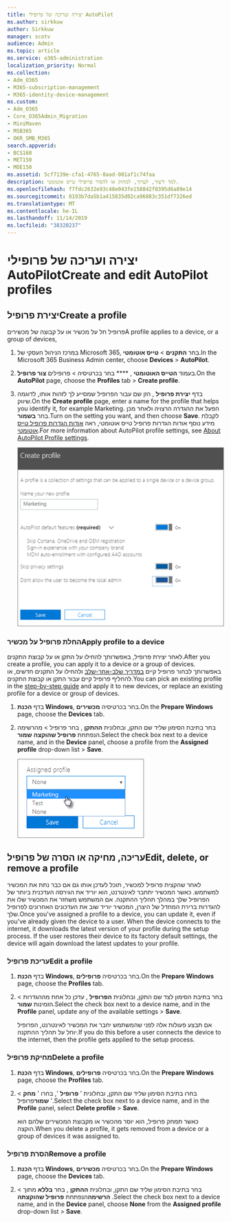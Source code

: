 ```yaml
---
title: יצירה ועריכה של פרופילי AutoPilot
ms.author: sirkkuw
author: Sirkkuw
manager: scotv
audience: Admin
ms.topic: article
ms.service: o365-administration
localization_priority: Normal
ms.collection:
- Adm_O365
- M365-subscription-management
- M365-identity-device-management
ms.custom:
- Adm_O365
- Core_O365Admin_Migration
- MiniMaven
- MSB365
- OKR_SMB_M365
search.appverid:
- BCS160
- MET150
- MOE150
ms.assetid: 5cf7139e-cfa1-4765-8aad-001af1c74faa
description: למד ליצור, לערוך, למחוק או להסיר פרופילי טייס אוטומטי.
ms.openlocfilehash: f7fdc2632e93c48e043fe158842f8395d6a89e14
ms.sourcegitcommit: 8193b7da5b1a415835d02ca96883c351df7326ed
ms.translationtype: MT
ms.contentlocale: he-IL
ms.lasthandoff: 11/14/2019
ms.locfileid: "38320237"
---
```

# <a name="create-and-edit-autopilot-profiles"></a><span data-ttu-id="a7f6c-103">יצירה ועריכה של פרופילי AutoPilot</span><span class="sxs-lookup"><span data-stu-id="a7f6c-103">Create and edit AutoPilot profiles</span></span>

## <a name="create-a-profile"></a><span data-ttu-id="a7f6c-104">יצירת פרופיל</span><span class="sxs-lookup"><span data-stu-id="a7f6c-104">Create a profile</span></span>

<span data-ttu-id="a7f6c-105">פרופיל חל על מכשיר או על קבוצה של מכשירים</span><span class="sxs-lookup"><span data-stu-id="a7f6c-105">A profile applies to a device, or a group of devices,</span></span>
  
1. <span data-ttu-id="a7f6c-106">במרכז הניהול העסקי של Microsoft 365, בחר **התקנים** \> **טייס אוטומטי**.</span><span class="sxs-lookup"><span data-stu-id="a7f6c-106">In the Microsoft 365 Business Admin center, choose **Devices** \> **AutoPilot**.</span></span>
  
2. <span data-ttu-id="a7f6c-107">בעמוד **הטייס האוטומטי** , \*\*\*\* בחר בכרטיסיה \> פרופילים **צור פרופיל**.</span><span class="sxs-lookup"><span data-stu-id="a7f6c-107">On the **AutoPilot** page, choose the **Profiles** tab \> **Create profile**.</span></span>
    
3. <span data-ttu-id="a7f6c-108">בדף **יצירת פרופיל** , הזן שם עבור הפרופיל שמסייע לך לזהות אותו, לדוגמה שיווק.</span><span class="sxs-lookup"><span data-stu-id="a7f6c-108">On the **Create profile** page, enter a name for the profile that helps you identify it, for example Marketing.</span></span> <span data-ttu-id="a7f6c-109">הפעל את ההגדרה הרצויה ולאחר מכן בחר **בשמור**.</span><span class="sxs-lookup"><span data-stu-id="a7f6c-109">Turn on the setting you want, and then choose **Save**.</span></span> <span data-ttu-id="a7f6c-110">לקבלת מידע נוסף אודות הגדרות פרופיל טייס אוטומטי, ראה [אודות הגדרות פרופיל טייס אוטומטי](autopilot-profile-settings.md).</span><span class="sxs-lookup"><span data-stu-id="a7f6c-110">For more information about AutoPilot profile settings, see [About AutoPilot Profile settings](autopilot-profile-settings.md).</span></span>
    
    ![Enter name and turn on settings in the Create profile panel.](media/63b5a00d-6a5d-48d0-9557-e7531e80702a.png)
  
### <a name="apply-profile-to-a-device"></a><span data-ttu-id="a7f6c-112">החלת פרופיל על מכשיר</span><span class="sxs-lookup"><span data-stu-id="a7f6c-112">Apply profile to a device</span></span>

<span data-ttu-id="a7f6c-113">לאחר יצירת פרופיל, באפשרותך להחילו על התקן או על קבוצת התקנים.</span><span class="sxs-lookup"><span data-stu-id="a7f6c-113">After you create a profile, you can apply it to a device or a group of devices.</span></span> <span data-ttu-id="a7f6c-114">באפשרותך לבחור פרופיל קיים [במדריך שלב-אחר-שלב](add-autopilot-devices-and-profile.md) ולהחילו על התקנים חדשים, או להחליף פרופיל קיים עבור התקן או קבוצת התקנים.</span><span class="sxs-lookup"><span data-stu-id="a7f6c-114">You can pick an existing profile in the [step-by-step guide](add-autopilot-devices-and-profile.md) and apply it to new devices, or replace an existing profile for a device or group of devices.</span></span> 
  
1. <span data-ttu-id="a7f6c-115">בדף **הכנת Windows**, בחר בכרטיסיה **מכשירים**.</span><span class="sxs-lookup"><span data-stu-id="a7f6c-115">On the **Prepare Windows** page, choose the **Devices** tab.</span></span> 
    
2. <span data-ttu-id="a7f6c-116">בחר בתיבת הסימון שליד שם התקן, ובחלונית **ההתקן** , בחר פרופיל \> מהרשימה הנפתחת **פרופיל שהוקצה** **שמור**.</span><span class="sxs-lookup"><span data-stu-id="a7f6c-116">Select the check box next to a device name, and in the **Device** panel, choose a profile from the **Assigned profile** drop-down list \> **Save**.</span></span>
    
    ![In the Device panel, select an Assigned profile to apply it.](media/ed0ce33f-9241-4403-a5de-2dddffdc6fb9.png)
  
## <a name="edit-delete-or-remove-a-profile"></a><span data-ttu-id="a7f6c-118">עריכה, מחיקה או הסרה של פרופיל</span><span class="sxs-lookup"><span data-stu-id="a7f6c-118">Edit, delete, or remove a profile</span></span>

<span data-ttu-id="a7f6c-p103">לאחר שהקצית פרופיל למכשיר, תוכל לעדכן אותו גם אם כבר נתת את המכשיר למשתמש. כאשר המכשיר יתחבר לאינטרנט, הוא יוריד את הגירסה העדכנית ביותר של הפרופיל שלך במהלך תהליך ההתקנה. אם המשתמש משחזר את המכשיר שלו את להגדרות ברירת המחדל של היצרן, המכשיר יוריד שוב את העדכונים האחרונים לפרופיל שלך.</span><span class="sxs-lookup"><span data-stu-id="a7f6c-p103">Once you've assigned a profile to a device, you can update it, even if you've already given the device to a user. When the device connects to the internet, it downloads the latest version of your profile during the setup process. If the user restores their device to its factory default settings, the device will again download the latest updates to your profile.</span></span> 
  
### <a name="edit-a-profile"></a><span data-ttu-id="a7f6c-122">עריכת פרופיל</span><span class="sxs-lookup"><span data-stu-id="a7f6c-122">Edit a profile</span></span>

1. <span data-ttu-id="a7f6c-123">בדף **הכנת Windows**, בחר בכרטיסיה **פרופילים**.</span><span class="sxs-lookup"><span data-stu-id="a7f6c-123">On the **Prepare Windows** page, choose the **Profiles** tab.</span></span> 
    
2. <span data-ttu-id="a7f6c-124">בחר בתיבת הסימון לצד שם התקן, ובחלונית **הפרופיל** , עדכן כל אחת מההגדרות \> הזמינות **שמור**.</span><span class="sxs-lookup"><span data-stu-id="a7f6c-124">Select the check box next to a device name, and in the **Profile** panel, update any of the available settings \> **Save**.</span></span>
    
    <span data-ttu-id="a7f6c-125">אם תבצע פעולות אלה לפני שהמשתמש יחבר את המכשיר לאינטרנט, הפרופיל יוחל על תהליך ההתקנה.</span><span class="sxs-lookup"><span data-stu-id="a7f6c-125">If you do this before a user connects the device to the internet, then the profile gets applied to the setup process.</span></span>
    
### <a name="delete-a-profile"></a><span data-ttu-id="a7f6c-126">מחיקת פרופיל</span><span class="sxs-lookup"><span data-stu-id="a7f6c-126">Delete a profile</span></span>

1. <span data-ttu-id="a7f6c-127">בדף **הכנת Windows**, בחר בכרטיסיה **פרופילים**.</span><span class="sxs-lookup"><span data-stu-id="a7f6c-127">On the **Prepare Windows** page, choose the **Profiles** tab.</span></span> 
    
2. <span data-ttu-id="a7f6c-128">בחרו בתיבת הסימון שליד שם התקן, ובחלונית ' **פרופיל** ', בחרו ' **מחק** \> **שמור**פרופיל '.</span><span class="sxs-lookup"><span data-stu-id="a7f6c-128">Select the check box next to a device name, and in the **Profile** panel, select **Delete profile** \> **Save**.</span></span>
    
    <span data-ttu-id="a7f6c-129">כאשר תמחק פרופיל, הוא יוסר מהכשיר או מקבוצת המכשירים שלהם הוא הוקצה.</span><span class="sxs-lookup"><span data-stu-id="a7f6c-129">When you delete a profile, it gets removed from a device or a group of devices it was assigned to.</span></span>
    
### <a name="remove-a-profile"></a><span data-ttu-id="a7f6c-130">הסרת פרופיל</span><span class="sxs-lookup"><span data-stu-id="a7f6c-130">Remove a profile</span></span>

1. <span data-ttu-id="a7f6c-131">בדף **הכנת Windows**, בחר בכרטיסיה **מכשירים**.</span><span class="sxs-lookup"><span data-stu-id="a7f6c-131">On the **Prepare Windows** page, choose the **Devices** tab.</span></span> 
    
2. <span data-ttu-id="a7f6c-132">בחר בתיבת הסימון שליד שם התקן, ובחלונית **ההתקן** , בחר **בללא** מתוך \> **הרשימה**הנפתחת **פרופיל שהוקצתה** .</span><span class="sxs-lookup"><span data-stu-id="a7f6c-132">Select the check box next to a device name, and in the **Device** panel, choose **None** from the **Assigned profile** drop-down list \> **Save**.</span></span>
    
